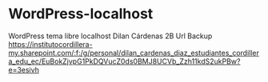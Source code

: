 # WordPress-localhost
WordPress tema libre localhost
Dilan Cárdenas 
2B 
Url
Backup https://institutocordillera-my.sharepoint.com/:f:/g/personal/dilan_cardenas_diaz_estudiantes_cordillera_edu_ec/EuBokZjvpG1PkDQVucZ0ds0BMJ8UCVb_Zzh11kdS2ukPBw?e=3esivh 
